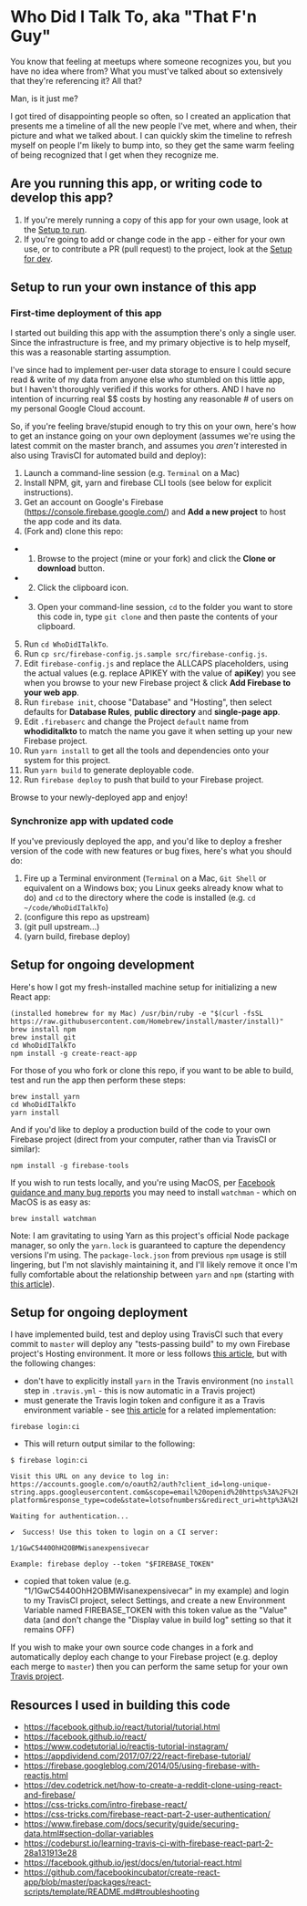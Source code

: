 # Who Did I Talk To, aka "That F'n Guy"

You know that feeling at meetups where someone recognizes you, but you have no idea where from? What you must've talked about so extensively that they're referencing it?  All that?

Man, is it just me?

I got tired of disappointing people so often, so I created an application that presents me a timeline of all the new people I've met, where and when, their picture and what we talked about.  I can quickly skim the timeline to refresh myself on people I'm likely to bump into, so they get the same warm feeling of being recognized that I get when they recognize me.

## Are you running this app, or writing code to develop this app?

1. If you're merely running a copy of this app for your own usage, look at the [Setup to run](#Setup-to-run-your-own-instance-of-this-app).
2. If you're going to add or change code in the app - either for your own use, or to contribute a PR (pull request) to the project, look at the [Setup for dev](#Setup-for-ongoing-development).

## Setup to run your own instance of this app

### First-time deployment of this app

I started out building this app with the assumption there's only a single user.  Since the infrastructure is free, and my primary objective is to help myself, this was a reasonable starting assumption.

I've since had to implement per-user data storage to ensure I could secure read & write of my data from anyone else who stumbled on this little app, but I haven't thoroughly verified if this works for others.  AND I have no intention of incurring real $$ costs by hosting any reasonable # of users on my personal Google Cloud account.

So, if you're feeling brave/stupid enough to try this on your own, here's how to get an instance going on your own deployment (assumes we're using the latest commit on the master branch, and assumes you *aren't* interested in also using TravisCI for automated build and deploy):

1. Launch a command-line session (e.g. `Terminal` on a Mac)
2. Install NPM, git, yarn and firebase CLI tools (see below for explicit instructions).
3. Get an account on Google's Firebase (https://console.firebase.google.com/) and **Add a new project** to host the app code and its data.
4. (Fork and) clone this repo:
- 1. Browse to the project (mine or your fork) and click the **Clone or download** button.
- 2. Click the clipboard icon.
- 3. Open your command-line session, `cd` to the folder you want to store this code in, type `git clone` and then paste the contents of your clipboard.
5. Run `cd WhoDidITalkTo`.
6. Run `cp src/firebase-config.js.sample src/firebase-config.js`.
7. Edit `firebase-config.js` and replace the ALLCAPS placeholders, using the actual values (e.g. replace APIKEY with the value of **apiKey**) you see when you browse to your new Firebase project & click **Add Firebase to your web app**.
8. Run `firebase init`, choose "Database" and "Hosting", then select defaults for **Database Rules**, **public directory** and **single-page app**.
9. Edit `.firebaserc` and change the Project `default` name from **whodiditalkto** to match the name you gave it when setting up your new Firebase project.
10. Run `yarn install` to get all the tools and dependencies onto your system for this project.
11. Run `yarn build` to generate deployable code.
12. Run `firebase deploy` to push that build to your Firebase project.

Browse to your newly-deployed app and enjoy!

### Synchronize app with updated code

If you've previously deployed the app, and you'd like to deploy a fresher version of the code with new features or bug fixes, here's what you should do:
1. Fire up a Terminal environment (`Terminal` on a Mac, `Git Shell` or equivalent on a Windows box; you Linux geeks already know what to do) and `cd` to the directory where the code is installed (e.g. `cd ~/code/WhoDidITalkTo`)
2. (configure this repo as upstream)
3. (git pull upstream...)
4. (yarn build, firebase deploy)

## Setup for ongoing development

Here's how I got my fresh-installed machine setup for initializing a new React app:

``` shell
(installed homebrew for my Mac) /usr/bin/ruby -e "$(curl -fsSL https://raw.githubusercontent.com/Homebrew/install/master/install)"
brew install npm
brew install git
cd WhoDidITalkTo
npm install -g create-react-app
```

For those of you who fork or clone this repo, if you want to be able to build, test and run the app then perform these steps:

``` shell
brew install yarn
cd WhoDidITalkTo
yarn install
```

And if you'd like to deploy a production build of the code to your own Firebase project (direct from your computer, rather than via TravisCI or similar):

``` shell
npm install -g firebase-tools
```

If you wish to run tests locally, and you're using MacOS, per [Facebook guidance and many bug reports](https://github.com/facebookincubator/create-react-app/blob/master/packages/react-scripts/template/README.md#troubleshooting) you may need to install `watchman` - which on MacOS is as easy as:

```
brew install watchman
```

Note: I am gravitating to using Yarn as this project's official Node package manager, so only the `yarn.lock` is guaranteed to capture the dependency versions I'm using.  The `package-lock.json` from previous `npm` usage is still lingering, but I'm not slavishly maintaining it, and I'll likely remove it once I'm fully comfortable about the relationship between `yarn` and `npm` (starting with [this article](https://www.sitepoint.com/yarn-vs-npm/)).

## Setup for ongoing deployment

I have implemented build, test and deploy using TravisCI such that every commit to `master` will deploy any "tests-passing build" to my own Firebase project's Hosting environment.  It more or less follows [this article](https://codeburst.io/learning-travis-ci-with-firebase-react-part-2-28a131913e28), but with the following changes:
* don't have to explicitly install `yarn` in the Travis environment (no `install` step in `.travis.yml` - this is now automatic in a Travis project)
* must generate the Travis login token and configure it as a Travis environment variable - see [this article](https://docs.travis-ci.com/user/deployment/firebase/) for a related implementation:
```
firebase login:ci
```
* This will return output similar to the following:
```
$ firebase login:ci

Visit this URL on any device to log in:
https://accounts.google.com/o/oauth2/auth?client_id=long-unique-string.apps.googleusercontent.com&scope=email%20openid%20https%3A%2F%2Fwww.googleapis.com%2Fauth%2Fcloudplatformprojects.readonly%20https%3A%2F%2Fwww.googleapis.com%2Fauth%2Ffirebase%20https%3A%2F%2Fwww.googleapis.com%2Fauth%2Fcloud-platform&response_type=code&state=lotsofnumbers&redirect_uri=http%3A%2F%2Flocalhost%3A8001

Waiting for authentication...

✔  Success! Use this token to login on a CI server:

1/1GwC5440OhH2OBMWisanexpensivecar

Example: firebase deploy --token "$FIREBASE_TOKEN"
```
* copied that token value (e.g. "1/1GwC5440OhH2OBMWisanexpensivecar" in my example) and login to my TravisCI project, select Settings, and create a new Environment Variable named FIREBASE_TOKEN with this token value as the "Value" data (and don't change the "Display value in build log" setting so that it remains OFF)

If you wish to make your own source code changes in a fork and automatically deploy each change to your Firebase project (e.g. deploy each merge to `master`) then you can perform the same setup for your own [Travis project](https://travis-ci.org).

## Resources I used in building this code

* https://facebook.github.io/react/tutorial/tutorial.html
* https://facebook.github.io/react/
* https://www.codetutorial.io/reactjs-tutorial-instagram/
* https://appdividend.com/2017/07/22/react-firebase-tutorial/
* https://firebase.googleblog.com/2014/05/using-firebase-with-reactjs.html
* https://dev.codetrick.net/how-to-create-a-reddit-clone-using-react-and-firebase/
* https://css-tricks.com/intro-firebase-react/
* https://css-tricks.com/firebase-react-part-2-user-authentication/
* https://www.firebase.com/docs/security/guide/securing-data.html#section-dollar-variables
* https://codeburst.io/learning-travis-ci-with-firebase-react-part-2-28a131913e28
* https://facebook.github.io/jest/docs/en/tutorial-react.html
* https://github.com/facebookincubator/create-react-app/blob/master/packages/react-scripts/template/README.md#troubleshooting
